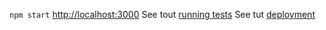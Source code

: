 `npm start`
[http://localhost:3000](http://localhost:3000)
See tout [running tests](https://facebook.github.io/create-react-app/docs/running-tests) 
See tut [deployment](https://facebook.github.io/create-react-app/docs/deployment)
